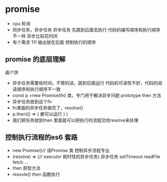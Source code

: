 # promise


- cpu 轮询
- 同步任务，异步任务
  异步任务
  先跳到后面去执行
  代码的编写顺序和执行顺序不一样
  异步比较花时间
- 有个需求
   111 输出放在后面
   控制执行的顺序

## promise  的底层理解
画个饼
- 异步任务需要些时间，不管的话，跳到后面运行
  代码的可读性不好，代码的阅读顺序和执行顺序不一致
- const p =new Promise(fn)
  类，专门用于解决异步问题
  prototype then 方法
- 异步任务放到这个fn
- fn里面的异步任务做完了，resolve()
- p.then(() => {
    都可以运行
} )
- 我们把任务放到then 里面就可以把执行的流程交给resolve来处理

## 控制执行流程的es6 套路
   - new Promise()// 请Promise 类 控制异步流程专业
   - (resolve) => {// executor 耗时性的异步任务}
     异步任务 setTimeout readFile fetch ...
   - then 原型方法
   - resovle() then 函数执行

